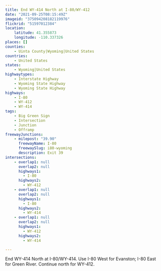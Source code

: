 ```yaml
---
title: End WY-414 North at I-80/WY-412
date: "2021-09-25T08:15:49Z"
imageid: "375094208182119976"
flickrid: "51597012384"
location:
    latitude: 41.355873
    longitude: -110.337326
places: []
counties:
    - Uinta County|Wyoming|United States
countries:
    - United States
states:
    - Wyoming|United States
highwaytypes:
    - Interstate Highway
    - Wyoming State Highway
    - Wyoming State Highway
highways:
    - I-80
    - WY-412
    - WY-414
tags:
    - Big Green Sign
    - Intersection
    - Junction
    - Offramp
freewayJunctions:
    - milepost: "39.90"
      freewayName: I-80
      freewaySlug: i80-wyoming
      description: Exit 39
intersections:
    - overlap1: null
      overlap2: null
      highways1:
        - I-80
      highways2:
        - WY-412
    - overlap1: null
      overlap2: null
      highways1:
        - I-80
      highways2:
        - WY-414
    - overlap1: null
      overlap2: null
      highways1:
        - WY-412
      highways2:
        - WY-414

---
```

End WY-414 North at I-80/WY-414.  Use I-80 West for Evanston; I-80 East for Green River.  Continue north for WY-412.